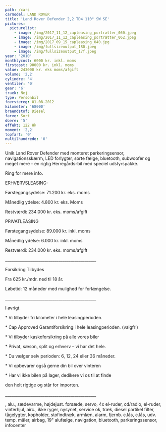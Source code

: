 ```yaml
---
path: /cars
carmodel: LAND ROVER
title: 'Land Rover Defender 2,2 TD4 110" SW SE'
pictures:
  picturelist:
    - image: /img/2017_11_12_capleasing_portrætter_060.jpeg
    - image: /img/2017_11_12_capleasing_portrætter_062.jpeg
    - image: /img/2017_09_15_capleasing_040.jpg
    - image: /img/fullsizeoutput_180.jpeg
    - image: /img/fullsizeoutput_17f.jpeg
year: '2010'
monthlycost: 6000 kr. inkl. moms
firstcost: 90000 kr. inkl. moms
value: 243000 kr. eks moms/afgift
volume: '2,2'
cylindre: '4'
ventiler: '0'
gear: '6'
traek: Nej
type: Personbil
foerstereg: 01-08-2012
kilometer: '68000'
braendstof: Diesel
farve: Sort
doere: '5'
effekt: 122 Hk
moment: '2,2'
topfart: '0'
nultilhundrede: '0'
---
```

Unik Land Rover Defender med monteret parkeringsensor, navigationsskærm, LED forlygter, sorte fælge, bluetooth, subwoofer og meget mere - en rigtig Herregårds-bil med speciel udstyrspakke. 



Ring for mere info. 



ERHVERVSLEASING:

Førstegangsydelse: 71.200 kr. eks. moms

Månedlig ydelse: 4.800 kr. eks. Moms

Restværdi: 234.000 kr. eks. moms/afgift



PRIVATLEASING

Førstegangsydelse: 89.000 kr. inkl. moms

Månedlig ydelse: 6.000 kr. inkl. moms

Restværdi: 234.000 kr. eks. moms/afgift

\_\_\_\_\_\_\_\_\_\_\_\_\_\_\_\_\_\_\_\_\_\_\_\_\_\_\_\_\_\_\_\_\_\_\_\_\_\_\_\_\_\_\_\_\_\_



Forsikring Tilbydes

Fra 625 kr./mdr. ned til 18 år. 

Løbetid: 12 måneder med mulighed for forlængelse.

\_\_\_\_\_\_\_\_\_\_\_\_\_\_\_\_\_\_\_\_\_\_\_\_\_\_\_\_\_\_\_\_\_\_\_\_\_\_\_\_\_\_\_\_\_\_



I øvrigt

\* Vi tilbyder fri kilometer i hele leasingperioden.

\* Cap Approved Garantiforsikring i hele leasingperioden. (valgfri)

\* Vi tilbyder kaskoforsikring på alle vores biler

\* Privat, sæson, split og erhverv – vi har det hele.

\* Du vælger selv perioden: 6, 12, 24 eller 36 måneder.

\* Vi opbevarer også gerne din bil over vinteren

\* Har vi ikke bilen på lager, dedikere vi os til at finde 

den helt rigtige og står for importen.

\_\_\_\_\_\_\_\_\_\_\_\_\_\_\_\_\_\_\_\_\_\_\_\_\_\_\_\_\_\_\_\_\_\_\_\_\_\_\_\_\_\_\_\_\_\_	

, alu., sædevarme, højdejust. forsæde, servo, 4x el-ruder, cd/radio, el-ruder, vinterhjul, airc., ikke ryger, nysynet, service ok, træk, diesel partikel filter, tågelygter, kopholder, stofindtræk, armlæn, alarm, fjernb. c.lås, c.lås, udv. temp. måler, airbag, 19" alufælge, navigation, bluetooth, parkeringssensor, infocenter
